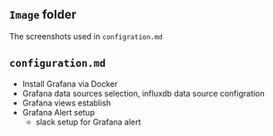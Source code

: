 ## `Image` folder
   
   The screenshots used in `configration.md`
## `configuration.md`
   - Install Grafana via Docker
   - Grafana data sources selection, influxdb data source configration
   - Grafana views establish
   - Grafana Alert setup
      - slack setup for Grafana alert
